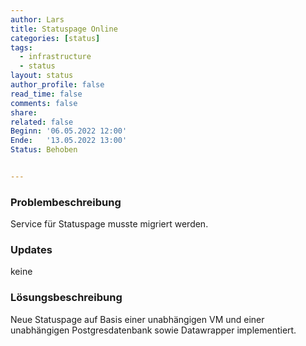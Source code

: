 ```yaml
---
author: Lars
title: Statuspage Online
categories: [status]
tags:
  - infrastructure
  - status
layout: status
author_profile: false
read_time: false
comments: false
share: 
related: false
Beginn: '06.05.2022 12:00'
Ende:   '13.05.2022 13:00'
Status: Behoben


---
```


### Problembeschreibung

Service für Statuspage musste migriert werden.

### Updates

keine

### Lösungsbeschreibung

Neue Statuspage auf Basis einer unabhängigen VM und einer unabhängigen Postgresdatenbank sowie Datawrapper implementiert.



